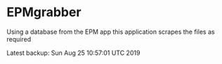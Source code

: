 # EPMgrabber
Using a database from the EPM app this application scrapes the files as required


Latest backup: Sun Aug 25 10:57:01 UTC 2019
